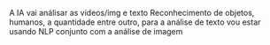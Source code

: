 A IA vai análisar as videos/img e texto 
Reconhecimento de objetos, humanos, a quantidade entre outro, para a análise de texto vou estar usando NLP conjunto com a análise de imagem 

